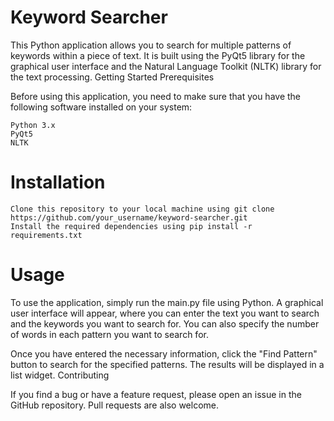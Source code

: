 # Keyword Searcher

This Python application allows you to search for multiple patterns of keywords within a piece of text. It is built using the PyQt5 library for the graphical user interface and the Natural Language Toolkit (NLTK) library for the text processing.
Getting Started
Prerequisites

Before using this application, you need to make sure that you have the following software installed on your system:

    Python 3.x
    PyQt5
    NLTK

# Installation

    Clone this repository to your local machine using git clone https://github.com/your_username/keyword-searcher.git
    Install the required dependencies using pip install -r requirements.txt

# Usage

To use the application, simply run the main.py file using Python. A graphical user interface will appear, where you can enter the text you want to search and the keywords you want to search for. You can also specify the number of words in each pattern you want to search for.

Once you have entered the necessary information, click the "Find Pattern" button to search for the specified patterns. The results will be displayed in a list widget.
Contributing

If you find a bug or have a feature request, please open an issue in the GitHub repository. Pull requests are also welcome.
